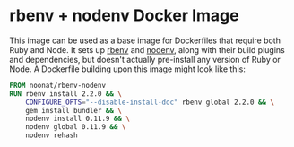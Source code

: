 rbenv + nodenv Docker Image
===========================

This image can be used as a base image for Dockerfiles that require both
Ruby and Node. It sets up [rbenv] and [nodenv], along with their build plugins
and dependencies, but doesn't actually pre-install any version of Ruby or Node.
A Dockerfile building upon this image might look like this:

```dockerfile
FROM noonat/rbenv-nodenv
RUN rbenv install 2.2.0 && \
    CONFIGURE_OPTS="--disable-install-doc" rbenv global 2.2.0 && \
    gem install bundler && \
    nodenv install 0.11.9 && \
    nodenv global 0.11.9 && \
    nodenv rehash
```

[rbenv]: https://github.com/sstephenson/rbenv
[nodenv]: https://github.com/OiNutter/nodenv
